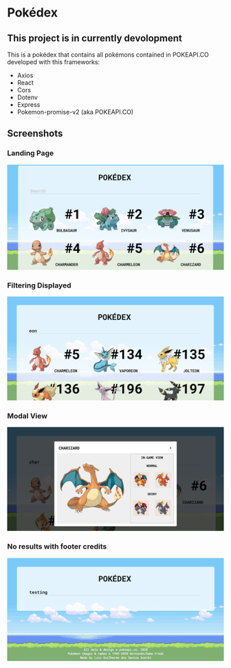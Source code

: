 # Pokédex
## This project is in currently devolopment

This is a pokédex that contains all pokémons contained in POKEAPI.CO
developed with this frameworks:

* Axios  
* React  
* Cors  
* Dotenv  
* Express  
* Pokemon-promise-v2 (aka POKEAPI.CO)  

## Screenshots
### Landing Page
![Screenshot1](https://raw.githubusercontent.com/LgAcerbi/Pokedex/main/screenshots/Screenshot_0.png)

### Filtering Displayed
![Screenshot2](https://raw.githubusercontent.com/LgAcerbi/Pokedex/main/screenshots/Screenshot_2.png)

### Modal View
![Screenshot3](https://raw.githubusercontent.com/LgAcerbi/Pokedex/main/screenshots/Screenshot_4.png)

### No results with footer credits
![Screenshot4](https://raw.githubusercontent.com/LgAcerbi/Pokedex/main/screenshots/Screenshot_5.png)


